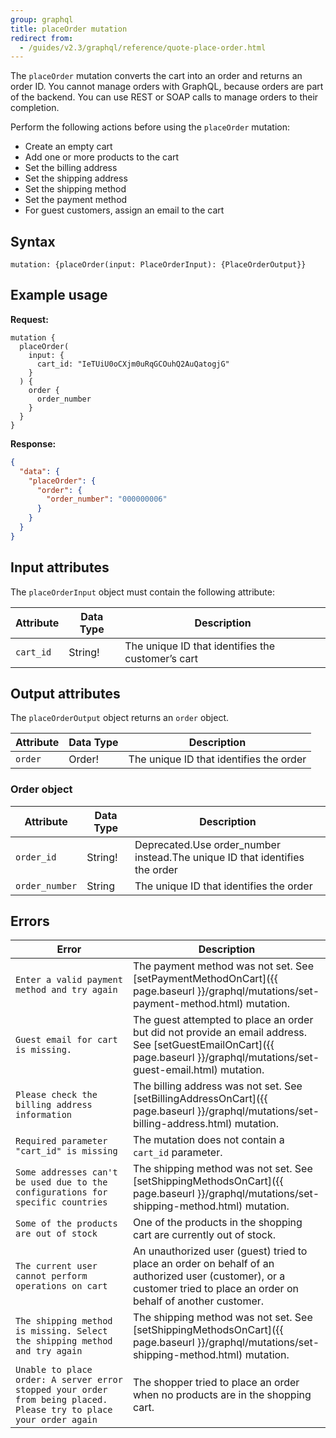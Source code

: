 ```yaml
---
group: graphql
title: placeOrder mutation
redirect from:
  - /guides/v2.3/graphql/reference/quote-place-order.html
---
```


The `placeOrder` mutation converts the cart into an order and returns an order ID. You cannot manage orders with GraphQL, because orders are part of the backend. You can use REST or SOAP calls to manage orders to their completion.

Perform the following actions before using the `placeOrder` mutation:

-  Create an empty cart
-  Add one or more products to the cart
-  Set the billing address
-  Set the shipping address
-  Set the shipping method
-  Set the payment method
-  For guest customers, assign an email to the cart

## Syntax

`mutation: {placeOrder(input: PlaceOrderInput): {PlaceOrderOutput}}`

## Example usage

**Request:**

``` text
mutation {
  placeOrder(
    input: {
      cart_id: "IeTUiU0oCXjm0uRqGCOuhQ2AuQatogjG"
    }
  ) {
    order {
      order_number
    }
  }
}
```

**Response:**

```json
{
  "data": {
    "placeOrder": {
      "order": {
        "order_number": "000000006"
      }
    }
  }
}
```

## Input attributes

The `placeOrderInput` object must contain the following attribute:

Attribute |  Data Type | Description
--- | --- | ---
`cart_id` | String! | The unique ID that identifies the customer’s cart

## Output attributes

The `placeOrderOutput` object returns an `order` object.

Attribute |  Data Type | Description
--- | --- | ---
`order` | Order! | The unique ID that identifies the order

### Order object

Attribute |  Data Type | Description
--- | --- | ---
`order_id` |String! | Deprecated.Use order_number instead.The unique ID that identifies the order
`order_number`| String | The unique ID that identifies the order

## Errors

Error | Description
--- | ---
`Enter a valid payment method and try again` | The payment method was not set. See [setPaymentMethodOnCart]({{ page.baseurl }}/graphql/mutations/set-payment-method.html) mutation.
`Guest email for cart is missing.` | The guest attempted to place an order but did not provide an email address. See [setGuestEmailOnCart]({{ page.baseurl }}/graphql/mutations/set-guest-email.html) mutation.
`Please check the billing address information` | The billing address was not set. See [setBillingAddressOnCart]({{ page.baseurl }}/graphql/mutations/set-billing-address.html) mutation.
`Required parameter "cart_id" is missing` | The mutation does not contain a `cart_id` parameter.
`Some addresses can't be used due to the configurations for specific countries` | The shipping method was not set. See [setShippingMethodsOnCart]({{ page.baseurl }}/graphql/mutations/set-shipping-method.html) mutation.
`Some of the products are out of stock` | One of the products in the shopping cart are currently out of stock.
`The current user cannot perform operations on cart` | An unauthorized user (guest) tried to place an order on behalf of an authorized user (customer), or a customer tried to place an order on behalf of another customer.
`The shipping method is missing. Select the shipping method and try again` | The shipping method was not set. See [setShippingMethodsOnCart]({{ page.baseurl }}/graphql/mutations/set-shipping-method.html) mutation.
`Unable to place order: A server error stopped your order from being placed. Please try to place your order again` | The shopper tried to place an order when no products are in the shopping cart.
